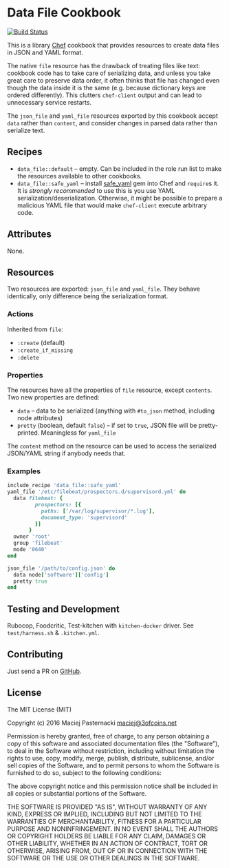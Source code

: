 Data File Cookbook
==================

[![Build Status](https://travis-ci.org/3ofcoins/chef-cookbook-data_file.svg?branch=master)](https://travis-ci.org/3ofcoins/chef-cookbook-data_file)

This is a library [Chef](https://www.chef.io/) cookbook that provides
resources to create data files in JSON and YAML format.

The native `file` resource has the drawback of treating files like
text: cookbook code has to take care of serializing data, and unless
you take great care to preserve data order, it often thinks that file
has changed even though the data inside it is the same (e.g. because
dictionary keys are ordered differently). This clutters `chef-client`
output and can lead to unnecessary service restarts.

The `json_file` and `yaml_file` resources exported by this cookbook
accept `data` rather than `content`, and consider changes in parsed
data rather than serialize text.

Recipes
-------

 - `data_file::default` – empty. Can be included in the role run list
   to make the resources available to other cookbooks.
 - `data_file::safe_yaml` – install
   [safe_yaml](https://rubygems.org/gems/safe_yaml) gem into Chef and
   `require`s it. It is *strongly recommended* to use this is you use
   YAML serialization/deserialization. Otherwise, it might be possible
   to prepare a malicious YAML file that would make `chef-client`
   execute arbitrary code.

Attributes
----------

None.

Resources
---------

Two resources are exported: `json_file` and `yaml_file`. They behave
identically, only difference being the serialization format. 

### Actions

Inherited from `file`:
 - `:create` (default)
 - `:create_if_missing`
 - `:delete`

### Properties

The resources have all the properties of `file` resource, except
`contents`. Two new properties are defined:

 - `data` – data to be serialized (anything with `#to_json` method,
   including node attributes)
 - `pretty` (boolean, default `false`) – if set to `true`, JSON file
   will be pretty-printed. Meaningless for `yaml_file`

The `content` method on the resource can be used to access the
serialized JSON/YAML string if anybody needs that.

### Examples

```ruby
include_recipe 'data_file::safe_yaml'
yaml_file '/etc/filebeat/prospectors.d/supervisord.yml' do
  data filebeat: {
         prospectors: [{
           paths: ['/var/log/supervisor/*.log'],
           document_type: 'supervisord'
         }]
       }
  owner 'root'
  group 'filebeat'
  mode '0640'
end
```

```ruby
json_file '/path/to/config.json' do
  data node['software']['config']
  pretty true
end
```

Testing and Development
-----------------------

Rubocop, Foodcritic, Test-kitchen with `kitchen-docker` driver. See
`test/harness.sh` & `.kitchen.yml`.

Contributing
------------

Just send a PR on [GitHub](https://github.com/3ofcoins/chef-cookbook-data_file/).

License
-------

The MIT License (MIT)

Copyright (c) 2016 Maciej Pasternacki <maciej@3ofcoins.net>

Permission is hereby granted, free of charge, to any person obtaining
a copy of this software and associated documentation files (the
"Software"), to deal in the Software without restriction, including
without limitation the rights to use, copy, modify, merge, publish,
distribute, sublicense, and/or sell copies of the Software, and to
permit persons to whom the Software is furnished to do so, subject to
the following conditions:

The above copyright notice and this permission notice shall be
included in all copies or substantial portions of the Software.

THE SOFTWARE IS PROVIDED "AS IS", WITHOUT WARRANTY OF ANY KIND,
EXPRESS OR IMPLIED, INCLUDING BUT NOT LIMITED TO THE WARRANTIES OF
MERCHANTABILITY, FITNESS FOR A PARTICULAR PURPOSE AND
NONINFRINGEMENT. IN NO EVENT SHALL THE AUTHORS OR COPYRIGHT HOLDERS BE
LIABLE FOR ANY CLAIM, DAMAGES OR OTHER LIABILITY, WHETHER IN AN ACTION
OF CONTRACT, TORT OR OTHERWISE, ARISING FROM, OUT OF OR IN CONNECTION
WITH THE SOFTWARE OR THE USE OR OTHER DEALINGS IN THE SOFTWARE.
